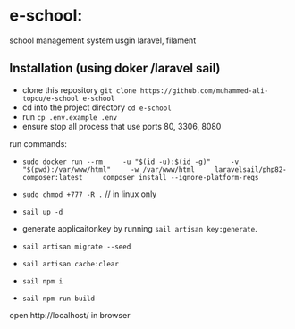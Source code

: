e-school:
===============================
school management system usgin laravel, filament 



## Installation (using doker /laravel sail)
- clone this repository `git clone https://github.com/muhammed-ali-topcu/e-school e-school`
- cd into the project directory `cd e-school`
- run `cp .env.example .env`
- ensure stop all process that use ports 80, 3306, 8080 

run  commands:
- `sudo docker run --rm     -u "$(id -u):$(id -g)"     -v "$(pwd):/var/www/html"     -w /var/www/html     laravelsail/php82-composer:latest     composer install --ignore-platform-reqs`

- `sudo chmod +777 -R .` // in linux only
- `sail up -d` 
- generate applicaitonkey by running `sail artisan key:generate`. 

- `sail artisan migrate --seed`
- `sail artisan cache:clear`
- `sail npm i`
- `sail npm run build`

open  http://localhost/ in browser

